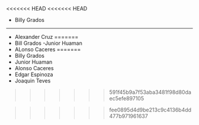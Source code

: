 <<<<<<< HEAD
<<<<<<< HEAD
- Billy Grados
----------------------------
- Alexander Cruz 
=======
-   Bill Grados 
-Junior Huaman
- ALonso Caceres
=======
- Billy Grados 
- Junior Huaman
- Alonso Caceres
- Edgar Espinoza
- Joaquin Teves
>>>>>>> 591f45b9a7f53aba3481f98d80daec5efe897105

>>>>>>> fee0895d4d9be213c9c4136b4dd477b971961637
